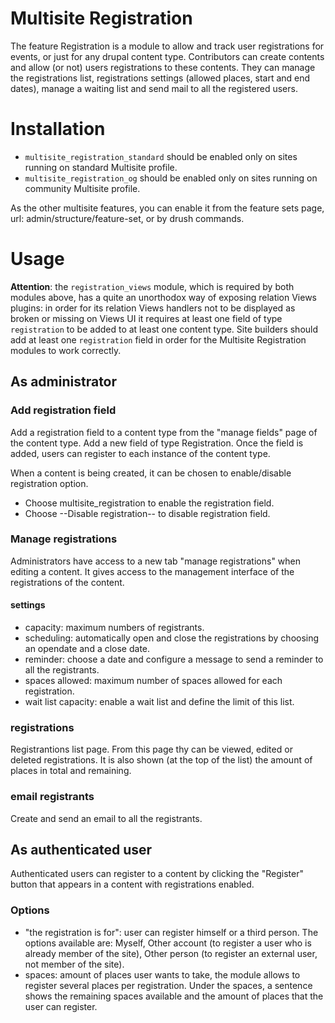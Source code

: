 Multisite Registration
======================

The feature Registration is a module to allow and track user registrations for
events, or just for any drupal content type.
Contributors can create contents and allow (or not) users registrations to
these contents. They can manage the registrations list, registrations settings
(allowed places, start and end dates), manage
a waiting list and send mail to all the registered users.

# Installation

- `multisite_registration_standard` should be enabled only on sites running on
standard Multisite profile.
- `multisite_registration_og` should be enabled only on sites running on
community Multisite profile.

As the other multisite features, you can enable it from the feature sets page,
url: admin/structure/feature-set, or by drush commands.

# Usage

**Attention**: the `registration_views` module, which is required by both
modules above, has a quite an unorthodox way of exposing relation Views plugins:
in order for its relation Views handlers not to be displayed as broken or
missing on Views UI it requires at least one field of type `registration` to be
added to at least one content type.
Site builders should add at least one `registration` field in order for the
Multisite Registration modules to work correctly.

## As administrator

### Add registration field
Add a registration field to a content type from the "manage fields" page of the
content type. Add a new field of type Registration. Once the field is added,
users can register to each instance of the content type.

When a content is being created, it can be chosen to enable/disable registration
option.
- Choose multisite_registration to enable the registration field.
- Choose --Disable registration-- to disable registration field.

### Manage registrations
Administrators have access to a new tab "manage registrations" when editing a
content. It gives access to the management interface of the registrations of
the content.

#### settings
- capacity: maximum numbers of registrants.
- scheduling: automatically open and close the registrations by choosing an
opendate and a close date.
- reminder: choose a date and configure a message to send a reminder to all the
registrants.
- spaces allowed: maximum number of spaces allowed for each registration.
- wait list capacity: enable a wait list and define the limit of this list.

### registrations
Registrantions list page. From this page thy can be viewed, edited or deleted
registrations. It is also shown (at the top of the list) the amount of places
in total and remaining.

### email registrants
Create and send an email to all the registrants.

## As authenticated user
Authenticated users can register to a content by clicking the "Register" button
that appears in a content  with  registrations enabled.

### Options
- "the registration is for": user can register himself or a third person. The
options available are: Myself, Other account (to register a user who is already
member of the site), Other person (to register an external user, not member of
the site).
- spaces: amount of places user wants to take, the module allows to register
several places per registration. Under the spaces, a sentence shows the
remaining spaces available and the amount of places that the user can register.
